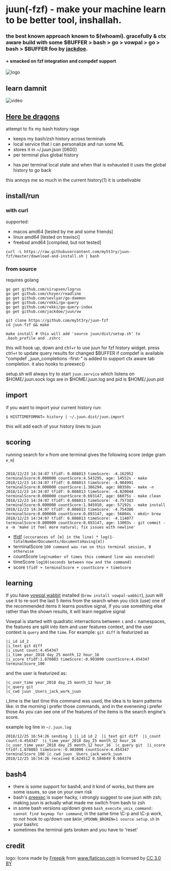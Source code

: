 # juun(-fzf) - make your machine learn to be better tool, inshallah. 
### the best known approach known to $(whoami). gracefully & ctx aware build with some $BUFFER > bash > go > vowpal > go > bash > $BUFFER foo by [jackdoe](https://github.com/jackdoe/).
#### + smacked on fzf integration and compdef support


![logo](https://raw.githubusercontent.com/my5t3ry/juun-fzf/master/logo-small_ls.png)

## learn damnit

![video](https://raw.githubusercontent.com/my5t3ry/juun-fzf/master/learn.gif)

[comment]: <> (in this example the search learns that by 'd' I mean `git diff`, not `dmesg`)

## [Here be dragons](https://en.wikipedia.org/wiki/Here_be_dragons)

attempt to fix my bash history rage

* keeps my bash/zsh history across terminals
* local service that i can personalize and run some ML
* stores it in ~/.juun.json [0600]
* per terminal plus global history
+ has per terminal local state and when that is exhausted it uses the global history to go back

this annoys me so much in the current history(1) it is unbelivable

## install/run

### with curl

supported:
* macos amd64 [tested by me and some friends]
* linux amd64 [tested on travisci]
* freebsd amd64 [compiled, but not tested]

```
curl -L https://raw.githubusercontent.com/my5t3ry/juun-fzf/master/download-and-install.sh | bash
```

[comment]: <> (### with homebrew:)

[comment]: <> (```)

[comment]: <> (brew tap jackdoe/tap)

[comment]: <> (brew install juun)

[comment]: <> (```)

[comment]: <> (&#40;then you need to follow the instructions&#41;)


### from source
requires golang

```
go get github.com/sirupsen/logrus
go get github.com/chzyer/readline
go get github.com/sevlyar/go-daemon
go get github.com/rekki/go-query
go get github.com/rekki/go-query-index
go get github.com/jackdoe/juun/vw

git clone https://github.com/my5t3ry/juun-fzf
cd juun-fzf && make
```

```
make install # this will add 'source juun/dist/setup.sh' to .bash_profile and .zshrc
```

this will hook up, down and ctrl+r to use juun for fzf history widget. press ctrl+r to update query results for changed $BUFFER
if compdef is available "compdef _juun_completions -first-" is added to support ctx aware tab completion.
it also hooks to preexec()

setup.sh will always try to start `juun.service` which listens on $HOME/.juun.sock
logs are in $HOME/.juun.log and pid is $HOME/.juun.pid

## import

if you want to import your current history run:

```
$ HISTTIMEFORMAT= history | ~/.juun.dist/juun.import
```

this will add each of your history lines to juun

## scoring

running search for `m` from one terminal gives the following score
(edge gram `e_m`)

```

2018/12/23 14:34:07 tfidf: 0.086013 timeScore: -4.162952 terminalScore:0.000000 countScore:4.543295, age: 14552s - make
2018/12/23 14:34:07 tfidf: 0.086013 timeScore: -4.904991 terminalScore:0.000000 countScore:1.386294, age: 80350s - make -n
2018/12/23 14:34:07 tfidf: 0.086013 timeScore: -4.820044 terminalScore:0.000000 countScore:0.693147, age: 66075s - make clean
2018/12/23 14:34:07 tfidf: 0.086013 timeScore: -4.757343 terminalScore:0.000000 countScore:1.945910, age: 57192s - make install
2018/12/23 14:34:07 tfidf: 0.086013 timeScore: -4.754386 terminalScore:0.000000 countScore:0.693147, age: 56804s - mkdir brew
2018/12/23 14:34:07 tfidf: 0.086013 timeScore: -4.114077 terminalScore:0.000000 countScore:0.693147, age: 13003s - git commit -a -m 'make it feel more natural; fix issues with newline'

```

* [tfidf](https://en.wikipedia.org/wiki/Tf%E2%80%93idf) `(occurances of [m] in the line) * log(1-totalNumberDocuments/documentsHaving[m])`
* terminalScore `100 command was ran on this terminal session, 0 otherwise`
* countScore  `log(number of times this command line was executed)`
* timeScore `log10(seconds between now and the command)`
* score `tfidf + terminalScore + countScore + timeScore`

## learning

If you have [vowpal wabbit](https://github.com/VowpalWabbit/vowpal_wabbit) installed (`brew install vowpal-wabbit`), juun will use it to re-sort the last 5 items from the search
when you click (use) one of the recommended items it learns positive signal, if you use something else rather than the shown results, it will learn negative signal

Vowpal is started with quadratic interractions between `i` and `c` namespaces, the features are split into item and user features context, and the user context is `query` and the `time`.
For example: `git diff` is featurized as
```
|i_id id_2
|i_text git diff
|i_count count:4.454347
|i_time year_2018 day_25 month_12 hour_16
|i_score tfidf:1.870803 timeScore:-0.903090 countScore:4.454347 terminalScore_100
```
and the user is featurized as:

```
|c_user_time year_2018 day_25 month_12 hour_16
|c_query git
|c_cwd juun _Users_jack_work_juun
```

i_time is the last time this command was used, the idea is to learn patterns like: in the morning i prefer those commands, and in the evenening i prefer those
As you can see one of the features of the items is the search engine's score.


example log line in `~/.juun.log`

```
2018/12/25 16:54:26 sending 1 |i_id id_2  |i_text git diff  |i_count count:4.454347  |i_time year_2018 day_25 month_12 hour_16  |c_user_time year_2018 day_25 month_12 hour_16  |c_query git  |i_score tfidf:1.870803 timeScore:-0.903090 countScore:4.454347 terminalScore_100 |c_cwd juun _Users_jack_work_juun
2018/12/25 16:54:26 received 0.624512 0.584649 0.664374
```

## bash4
* there is *some* support for bash4, and it kind of works, but there are some issues, so use on your own risk
* bash's [preexec](https://github.com/rcaloras/bash-preexec) is super hacky, i strongly suggest to use juun with zsh; making juun is actually what made me switch from bash to zsh
* in some bash versions up/down gives `bash_execute_unix_command: cannot find keymap for command`, in the same time \C-p and \C-p work, to not hook to up/down use `BASH_UPDOWN_BROKEN=1 source setup.sh` in your bashrc
* sometimes the terminal gets broken and you have to 'reset'

## credit

logo: Icons made by <a href="https://www.freepik.com/" title="Freepik">Freepik</a> from <a href="https://www.flaticon.com/" 			    title="Flaticon">www.flaticon.com</a> is licensed by <a href="http://creativecommons.org/licenses/by/3.0/" 			    title="Creative Commons BY 3.0" target="_blank">CC 3.0 BY</a>

